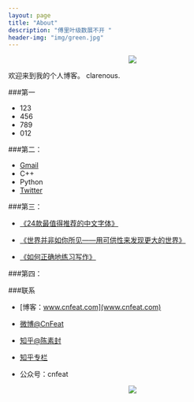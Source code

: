 ```yaml
---
layout: page
title: "About"
description: "傅里叶级数展不开 "
header-img: "img/green.jpg"
---
```



<center>
    <p><img src="http://p1.pstatp.com/large/3d00055f03bc76f9b7" align="center"></p>
</center>

欢迎来到我的个人博客。
clarenous.

###第一


- 123
- 456 
- 789
- 012


###第二：


- [Gmail](https://mail.google.com)
- C++
- Python
- [Twitter](https://twitter.com/)




###第三：

- [《24款最值得推荐的中文字体》](http://cnfeat.com/blog/2015/05/22/a-24-chinese-fonts/)

- [《世界并非如你所见——用可供性来发现更大的世界》](http://cnfeat.com/blog/2015/05/01/affordance/)

- [《如何正确地练习写作》](http://cnfeat.com/blog/2015/03/02/how-to-write/)


###第四：



###联系

- [博客：www.cnfeat.com](www.cnfeat.com)

- [微博@CnFeat](http://weibo.com/207775270)

- [知乎@陈素封](http://www.zhihu.com/people/Feat)

- [知乎专栏](http://zhuanlan.zhihu.com/cnfeat)

- 公众号：cnfeat


<center>
    <p><img src="http://i173.photobucket.com/albums/w63/cnfeat/2015-08-29-2_zpsqj7po8eo.png" align="center"></p>
</center>






